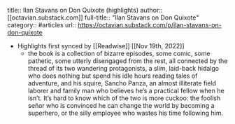 title:: Ilan Stavans on Don Quixote (highlights)
author:: [[octavian.substack.com]]
full-title:: "Ilan Stavans on Don Quixote"
category:: #articles
url:: https://octavian.substack.com/p/ilan-stavans-on-don-quixote

- Highlights first synced by [[Readwise]] [[Nov 19th, 2022]]
	- the book is a collection of bizarre episodes, some comic, some pathetic, some utterly disengaged from the rest, all connected by the thread of its two wandering protagonists, a slim, laid-back hidalgo who does nothing but spend his idle hours reading tales of adventure, and his squire, Sancho Panza, an almost illiterate field laborer and family man who believes he’s a practical fellow when he isn’t. It’s hard to know which of the two is more cuckoo: the foolish señor who is convinced he can change the world by becoming a superhero, or the silly employee who wastes his time following him.
